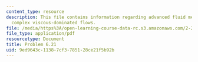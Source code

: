 ```yaml
---
content_type: resource
description: This file contains information regarding advanced fluid mechanics, more
  complex viscous-dominated flows.
file: /media/https%3A/open-learning-course-data-rc.s3.amazonaws.com/2-25-advanced-fluid-mechanics-fall-2013/9ed9643c11387cf3785128ce21f5b92b_MIT2_25F13_Problem6.21.pdf
file_type: application/pdf
resourcetype: Document
title: Problem 6.21
uid: 9ed9643c-1138-7cf3-7851-28ce21f5b92b
---
```

